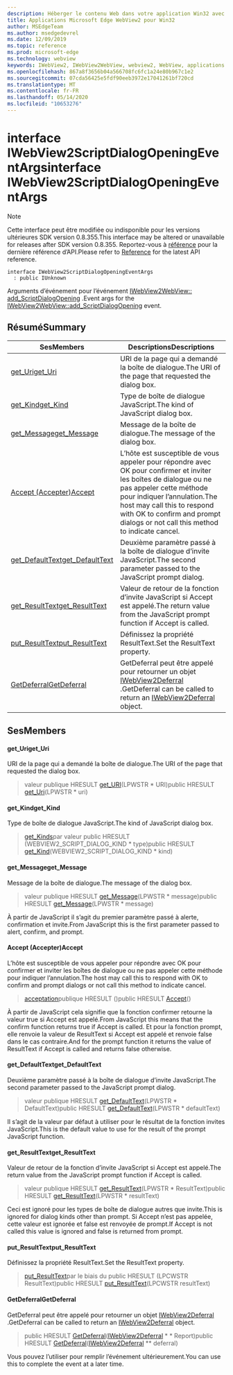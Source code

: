```yaml
---
description: Héberger le contenu Web dans votre application Win32 avec le contrôle Microsoft Edge WebView2
title: Applications Microsoft Edge WebView2 pour Win32
author: MSEdgeTeam
ms.author: msedgedevrel
ms.date: 12/09/2019
ms.topic: reference
ms.prod: microsoft-edge
ms.technology: webview
keywords: IWebView2, IWebView2WebView, webview2, WebView, applications Win32, Win32, Edge
ms.openlocfilehash: 867a8f3656b04a566708fc6fc1a24e80b967c1e2
ms.sourcegitcommit: 07cda56425e5fdf90eeb3972e17041261bf720cd
ms.translationtype: MT
ms.contentlocale: fr-FR
ms.lasthandoff: 05/14/2020
ms.locfileid: "10653276"
---
```

# <span data-ttu-id="99b9a-104">interface IWebView2ScriptDialogOpeningEventArgs</span><span class="sxs-lookup"><span data-stu-id="99b9a-104">interface IWebView2ScriptDialogOpeningEventArgs</span></span> 

> [!NOTE]
> <span data-ttu-id="99b9a-105">Cette interface peut être modifiée ou indisponible pour les versions ultérieures SDK version 0.8.355.</span><span class="sxs-lookup"><span data-stu-id="99b9a-105">This interface may be altered or unavailable for releases after SDK version 0.8.355.</span></span> <span data-ttu-id="99b9a-106">Reportez-vous à [référence](../../../webview2-api-reference.md) pour la dernière référence d’API.</span><span class="sxs-lookup"><span data-stu-id="99b9a-106">Please refer to [Reference](../../../webview2-api-reference.md) for the latest API reference.</span></span>

```
interface IWebView2ScriptDialogOpeningEventArgs
  : public IUnknown
```

<span data-ttu-id="99b9a-107">Arguments d’événement pour l’événement [IWebView2WebView:: add_ScriptDialogOpening](IWebView2WebView.md#add_scriptdialogopening) .</span><span class="sxs-lookup"><span data-stu-id="99b9a-107">Event args for the [IWebView2WebView::add_ScriptDialogOpening](IWebView2WebView.md#add_scriptdialogopening) event.</span></span>

## <span data-ttu-id="99b9a-108">Résumé</span><span class="sxs-lookup"><span data-stu-id="99b9a-108">Summary</span></span>

 <span data-ttu-id="99b9a-109">Ses</span><span class="sxs-lookup"><span data-stu-id="99b9a-109">Members</span></span>                        | <span data-ttu-id="99b9a-110">Descriptions</span><span class="sxs-lookup"><span data-stu-id="99b9a-110">Descriptions</span></span>
--------------------------------|---------------------------------------------
[<span data-ttu-id="99b9a-111">get_Uri</span><span class="sxs-lookup"><span data-stu-id="99b9a-111">get_Uri</span></span>](#get_uri) | <span data-ttu-id="99b9a-112">URI de la page qui a demandé la boîte de dialogue.</span><span class="sxs-lookup"><span data-stu-id="99b9a-112">The URI of the page that requested the dialog box.</span></span>
[<span data-ttu-id="99b9a-113">get_Kind</span><span class="sxs-lookup"><span data-stu-id="99b9a-113">get_Kind</span></span>](#get_kind) | <span data-ttu-id="99b9a-114">Type de boîte de dialogue JavaScript.</span><span class="sxs-lookup"><span data-stu-id="99b9a-114">The kind of JavaScript dialog box.</span></span>
[<span data-ttu-id="99b9a-115">get_Message</span><span class="sxs-lookup"><span data-stu-id="99b9a-115">get_Message</span></span>](#get_message) | <span data-ttu-id="99b9a-116">Message de la boîte de dialogue.</span><span class="sxs-lookup"><span data-stu-id="99b9a-116">The message of the dialog box.</span></span>
[<span data-ttu-id="99b9a-117">Accept (Accepter)</span><span class="sxs-lookup"><span data-stu-id="99b9a-117">Accept</span></span>](#accept) | <span data-ttu-id="99b9a-118">L’hôte est susceptible de vous appeler pour répondre avec OK pour confirmer et inviter les boîtes de dialogue ou ne pas appeler cette méthode pour indiquer l’annulation.</span><span class="sxs-lookup"><span data-stu-id="99b9a-118">The host may call this to respond with OK to confirm and prompt dialogs or not call this method to indicate cancel.</span></span>
[<span data-ttu-id="99b9a-119">get_DefaultText</span><span class="sxs-lookup"><span data-stu-id="99b9a-119">get_DefaultText</span></span>](#get_defaulttext) | <span data-ttu-id="99b9a-120">Deuxième paramètre passé à la boîte de dialogue d’invite JavaScript.</span><span class="sxs-lookup"><span data-stu-id="99b9a-120">The second parameter passed to the JavaScript prompt dialog.</span></span>
[<span data-ttu-id="99b9a-121">get_ResultText</span><span class="sxs-lookup"><span data-stu-id="99b9a-121">get_ResultText</span></span>](#get_resulttext) | <span data-ttu-id="99b9a-122">Valeur de retour de la fonction d’invite JavaScript si Accept est appelé.</span><span class="sxs-lookup"><span data-stu-id="99b9a-122">The return value from the JavaScript prompt function if Accept is called.</span></span>
[<span data-ttu-id="99b9a-123">put_ResultText</span><span class="sxs-lookup"><span data-stu-id="99b9a-123">put_ResultText</span></span>](#put_resulttext) | <span data-ttu-id="99b9a-124">Définissez la propriété ResultText.</span><span class="sxs-lookup"><span data-stu-id="99b9a-124">Set the ResultText property.</span></span>
[<span data-ttu-id="99b9a-125">GetDeferral</span><span class="sxs-lookup"><span data-stu-id="99b9a-125">GetDeferral</span></span>](#getdeferral) | <span data-ttu-id="99b9a-126">GetDeferral peut être appelé pour retourner un objet [IWebView2Deferral](IWebView2Deferral.md) .</span><span class="sxs-lookup"><span data-stu-id="99b9a-126">GetDeferral can be called to return an [IWebView2Deferral](IWebView2Deferral.md) object.</span></span>

## <span data-ttu-id="99b9a-127">Ses</span><span class="sxs-lookup"><span data-stu-id="99b9a-127">Members</span></span>

#### <span data-ttu-id="99b9a-128">get_Uri</span><span class="sxs-lookup"><span data-stu-id="99b9a-128">get_Uri</span></span> 

<span data-ttu-id="99b9a-129">URI de la page qui a demandé la boîte de dialogue.</span><span class="sxs-lookup"><span data-stu-id="99b9a-129">The URI of the page that requested the dialog box.</span></span>

> <span data-ttu-id="99b9a-130">valeur publique HRESULT [get_URI](#get_uri)(LPWSTR \* URI)</span><span class="sxs-lookup"><span data-stu-id="99b9a-130">public HRESULT [get_Uri](#get_uri)(LPWSTR \* uri)</span></span>

#### <span data-ttu-id="99b9a-131">get_Kind</span><span class="sxs-lookup"><span data-stu-id="99b9a-131">get_Kind</span></span> 

<span data-ttu-id="99b9a-132">Type de boîte de dialogue JavaScript.</span><span class="sxs-lookup"><span data-stu-id="99b9a-132">The kind of JavaScript dialog box.</span></span>

> <span data-ttu-id="99b9a-133">[get_Kinds](#get_kind)par valeur public HRESULT (WEBVIEW2_SCRIPT_DIALOG_KIND \* type)</span><span class="sxs-lookup"><span data-stu-id="99b9a-133">public HRESULT [get_Kind](#get_kind)(WEBVIEW2_SCRIPT_DIALOG_KIND \* kind)</span></span>

#### <span data-ttu-id="99b9a-134">get_Message</span><span class="sxs-lookup"><span data-stu-id="99b9a-134">get_Message</span></span> 

<span data-ttu-id="99b9a-135">Message de la boîte de dialogue.</span><span class="sxs-lookup"><span data-stu-id="99b9a-135">The message of the dialog box.</span></span>

> <span data-ttu-id="99b9a-136">valeur publique HRESULT [get_Message](#get_message)(LPWSTR \* message)</span><span class="sxs-lookup"><span data-stu-id="99b9a-136">public HRESULT [get_Message](#get_message)(LPWSTR \* message)</span></span>

<span data-ttu-id="99b9a-137">À partir de JavaScript il s’agit du premier paramètre passé à alerte, confirmation et invite.</span><span class="sxs-lookup"><span data-stu-id="99b9a-137">From JavaScript this is the first parameter passed to alert, confirm, and prompt.</span></span>

#### <span data-ttu-id="99b9a-138">Accept (Accepter)</span><span class="sxs-lookup"><span data-stu-id="99b9a-138">Accept</span></span> 

<span data-ttu-id="99b9a-139">L’hôte est susceptible de vous appeler pour répondre avec OK pour confirmer et inviter les boîtes de dialogue ou ne pas appeler cette méthode pour indiquer l’annulation.</span><span class="sxs-lookup"><span data-stu-id="99b9a-139">The host may call this to respond with OK to confirm and prompt dialogs or not call this method to indicate cancel.</span></span>

> <span data-ttu-id="99b9a-140">[acceptation](#accept)publique HRESULT ()</span><span class="sxs-lookup"><span data-stu-id="99b9a-140">public HRESULT [Accept](#accept)()</span></span>

<span data-ttu-id="99b9a-141">À partir de JavaScript cela signifie que la fonction confirmer retourne la valeur true si Accept est appelé.</span><span class="sxs-lookup"><span data-stu-id="99b9a-141">From JavaScript this means that the confirm function returns true if Accept is called.</span></span> <span data-ttu-id="99b9a-142">Et pour la fonction prompt, elle renvoie la valeur de ResultText si Accept est appelé et renvoie false dans le cas contraire.</span><span class="sxs-lookup"><span data-stu-id="99b9a-142">And for the prompt function it returns the value of ResultText if Accept is called and returns false otherwise.</span></span>

#### <span data-ttu-id="99b9a-143">get_DefaultText</span><span class="sxs-lookup"><span data-stu-id="99b9a-143">get_DefaultText</span></span> 

<span data-ttu-id="99b9a-144">Deuxième paramètre passé à la boîte de dialogue d’invite JavaScript.</span><span class="sxs-lookup"><span data-stu-id="99b9a-144">The second parameter passed to the JavaScript prompt dialog.</span></span>

> <span data-ttu-id="99b9a-145">valeur publique HRESULT [get_DefaultText](#get_defaulttext)(LPWSTR \* DefaultText)</span><span class="sxs-lookup"><span data-stu-id="99b9a-145">public HRESULT [get_DefaultText](#get_defaulttext)(LPWSTR \* defaultText)</span></span>

<span data-ttu-id="99b9a-146">Il s’agit de la valeur par défaut à utiliser pour le résultat de la fonction invites JavaScript.</span><span class="sxs-lookup"><span data-stu-id="99b9a-146">This is the default value to use for the result of the prompt JavaScript function.</span></span>

#### <span data-ttu-id="99b9a-147">get_ResultText</span><span class="sxs-lookup"><span data-stu-id="99b9a-147">get_ResultText</span></span> 

<span data-ttu-id="99b9a-148">Valeur de retour de la fonction d’invite JavaScript si Accept est appelé.</span><span class="sxs-lookup"><span data-stu-id="99b9a-148">The return value from the JavaScript prompt function if Accept is called.</span></span>

> <span data-ttu-id="99b9a-149">valeur publique HRESULT [get_ResultText](#get_resulttext)(LPWSTR \* ResultText)</span><span class="sxs-lookup"><span data-stu-id="99b9a-149">public HRESULT [get_ResultText](#get_resulttext)(LPWSTR \* resultText)</span></span>

<span data-ttu-id="99b9a-150">Ceci est ignoré pour les types de boîte de dialogue autres que invite.</span><span class="sxs-lookup"><span data-stu-id="99b9a-150">This is ignored for dialog kinds other than prompt.</span></span> <span data-ttu-id="99b9a-151">Si Accept n’est pas appelée, cette valeur est ignorée et false est renvoyée de prompt.</span><span class="sxs-lookup"><span data-stu-id="99b9a-151">If Accept is not called this value is ignored and false is returned from prompt.</span></span>

#### <span data-ttu-id="99b9a-152">put_ResultText</span><span class="sxs-lookup"><span data-stu-id="99b9a-152">put_ResultText</span></span> 

<span data-ttu-id="99b9a-153">Définissez la propriété ResultText.</span><span class="sxs-lookup"><span data-stu-id="99b9a-153">Set the ResultText property.</span></span>

> <span data-ttu-id="99b9a-154">[put_ResultText](#put_resulttext)par le biais du public HRESULT (LPCWSTR ResultText)</span><span class="sxs-lookup"><span data-stu-id="99b9a-154">public HRESULT [put_ResultText](#put_resulttext)(LPCWSTR resultText)</span></span>

#### <span data-ttu-id="99b9a-155">GetDeferral</span><span class="sxs-lookup"><span data-stu-id="99b9a-155">GetDeferral</span></span> 

<span data-ttu-id="99b9a-156">GetDeferral peut être appelé pour retourner un objet [IWebView2Deferral](IWebView2Deferral.md) .</span><span class="sxs-lookup"><span data-stu-id="99b9a-156">GetDeferral can be called to return an [IWebView2Deferral](IWebView2Deferral.md) object.</span></span>

> <span data-ttu-id="99b9a-157">public HRESULT [GetDeferral](#getdeferral)([IWebView2Deferral](IWebView2Deferral.md) \* \* Report)</span><span class="sxs-lookup"><span data-stu-id="99b9a-157">public HRESULT [GetDeferral](#getdeferral)([IWebView2Deferral](IWebView2Deferral.md) \*\* deferral)</span></span>

<span data-ttu-id="99b9a-158">Vous pouvez l’utiliser pour remplir l’événement ultérieurement.</span><span class="sxs-lookup"><span data-stu-id="99b9a-158">You can use this to complete the event at a later time.</span></span>

